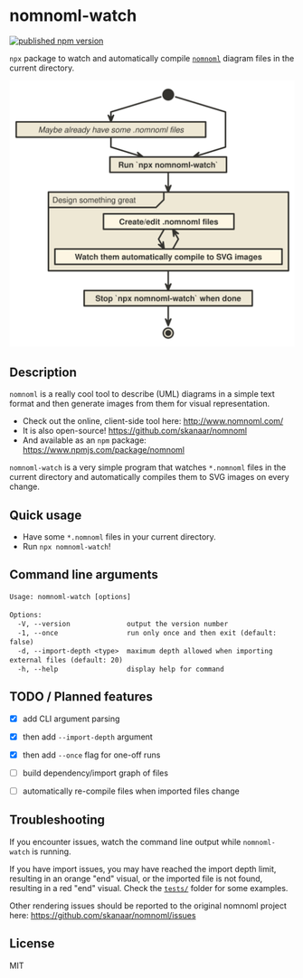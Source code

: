 # nomnoml-watch

[![published npm version](https://img.shields.io/npm/v/nomnoml-watch?style=plastic)](https://www.npmjs.com/package/nomnoml-watch)

`npx` package to watch and automatically compile [`nomnoml`](http://www.nomnoml.com/) diagram files in the current directory.

![usage flow](./flow.svg)


## Description

`nomnoml` is a really cool tool to describe (UML) diagrams in a simple text format and then generate images from them for visual representation.

* Check out the online, client-side tool here: http://www.nomnoml.com/
* It is also open-source! https://github.com/skanaar/nomnoml
* And available as an `npm` package: https://www.npmjs.com/package/nomnoml

`nomnoml-watch` is a very simple program that watches `*.nomnoml` files in the current directory and automatically compiles them to SVG images on every change.


## Quick usage

* Have some `*.nomnoml` files in your current directory.
* Run `npx nomnoml-watch`!


## Command line arguments

```
Usage: nomnoml-watch [options]

Options:
  -V, --version              output the version number
  -1, --once                 run only once and then exit (default: false)
  -d, --import-depth <type>  maximum depth allowed when importing external files (default: 20)
  -h, --help                 display help for command
```


## TODO / Planned features

- [x] add CLI argument parsing
- [x] then add `--import-depth` argument
- [x] then add `--once` flag for one-off runs
- [ ] build dependency/import graph of files
- [ ] automatically re-compile files when imported files change


## Troubleshooting

If you encounter issues, watch the command line output while `nomnoml-watch` is running.

If you have import issues, you may have reached the import depth limit, resulting in an orange "end" visual, or the imported file is not found, resulting in a red "end" visual. Check the [`tests/`](tests/) folder for some examples.

Other rendering issues should be reported to the original nomnoml project here: https://github.com/skanaar/nomnoml/issues


## License

MIT
